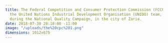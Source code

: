 ```yaml
---
title: The Federal Competition and Consumer Protection Commission (FCCPC) team and
  the United Nations Industrial Development Organisation (UNIDO) team, at a mega rally,
  during the National Quality Campaign, in the city of Zaria.
date: 2018-07-30 20:10:00 -11:00
image: "/uploads/the%20cpc%201.png"
dimensions: 1012x675
---
```


